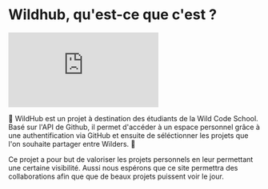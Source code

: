 # Wildhub, qu'est-ce que c'est ? 

![WildHub Logo](https://www.casimages.com/i/181115052252551993.png.html)

:tada: WildHub est un projet à destination des étudiants de la Wild Code School. Basé sur l'API de Github, il permet d'accéder à un espace personnel grâce à une authentification via GitHub et ensuite de séléctionner les projets que l'on souhaite partager entre Wilders. :tada:

Ce projet a pour but de valoriser les projets personnels en leur permettant une certaine visibilité. Aussi nous espérons que ce site permettra des collaborations afin que que de beaux projets puissent voir le jour.
